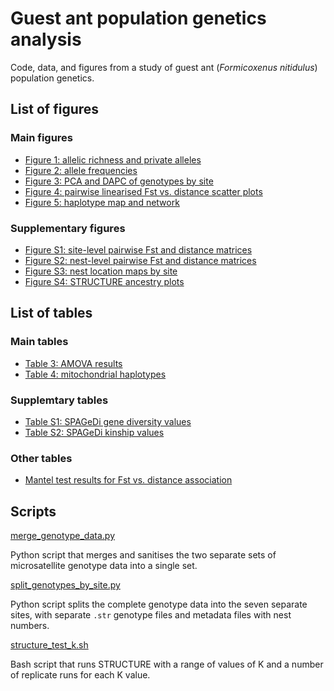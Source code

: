 # Guest ant population genetics analysis

Code, data, and figures from a study of guest ant (_Formicoxenus nitidulus_) population genetics.

## List of figures

### Main figures

* [Figure 1: allelic richness and private alleles](figures/figure_1_allelic_richness_private_alleles.png)
* [Figure 2: allele frequencies](figures/figure_2_allele_frequencies.png)
* [Figure 3: PCA and DAPC of genotypes by site](figures/figure_3_PCA_DAPC.png)
* [Figure 4: pairwise linearised Fst vs. distance scatter plots](figures/figure_4_distance_Fst_scatter_plots.png)
* [Figure 5: haplotype map and network](figures/figure_5_haplotype_map_network.png)

### Supplementary figures

* [Figure S1: site-level pairwise Fst and distance matrices](figures/figure_S1_sites_Fst_distance_matrix.png)
* [Figure S2: nest-level pairwise Fst and distance matrices](figures/figure_S2_nests_Fst_distance_matrix.png)
* [Figure S3: nest location maps by site](figures/figure_S3_nest_location_maps.png)
* [Figure S4: STRUCTURE ancestry plots](figures/figure_S4_STRUCTURE_plots.png)

## List of tables

### Main tables

* [Table 3: AMOVA results](tables/table_3_amova_results.csv)
* [Table 4: mitochondrial haplotypes](tables/table_4_mitochondrial_haplotypes.csv)

### Supplemtary tables

* [Table S1: SPAGeDi gene diversity values](tables/table_S1_spagedi_gene_diversity.csv)
* [Table S2: SPAGeDi kinship values](tables/table_S2_spagedi_kinship.csv)

### Other tables

* [Mantel test results for Fst vs. distance association](tables/mantel_test_results.csv)

## Scripts

[merge_genotype_data.py](scripts/merge_genotype_data.py)

Python script that merges and sanitises the two separate sets of microsatellite genotype data into a single set.

[split_genotypes_by_site.py](scripts/split_genotypes_by_site.py)

Python script splits the complete genotype data into the seven separate sites, with separate `.str` genotype files and metadata files with nest numbers.

[structure_test_k.sh](scripts/structure_test_k.sh)

Bash script that runs STRUCTURE with a range of values of K and a number of replicate runs for each K value.